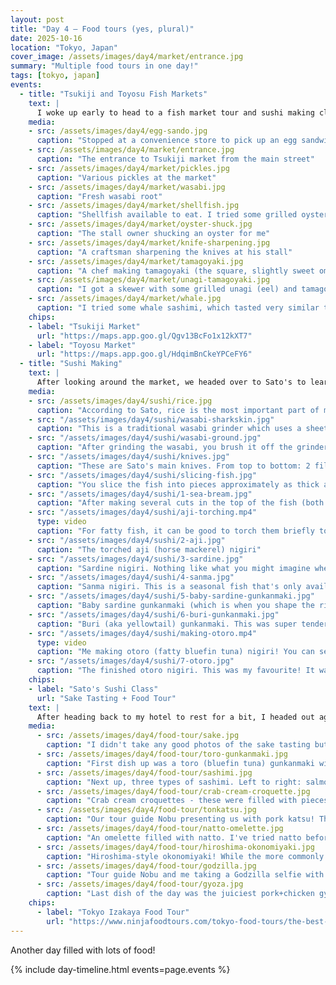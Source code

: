 ```yaml
---
layout: post
title: "Day 4 — Food tours (yes, plural)"
date: 2025-10-16
location: "Tokyo, Japan"
cover_image: /assets/images/day4/market/entrance.jpg
summary: "Multiple food tours in one day!"
tags: [tokyo, japan]
events:
  - title: "Tsukiji and Toyosu Fish Markets"
    text: |
      I woke up early to head to a fish market tour and sushi making class with my guide/chef Sato and fellow attendee Glenn (if some of the photos in this section look higher quality than the others, it's because Glenn took them. Thanks Glenn!). Learning about the market was really cool! Did you know that a whole bluefin tuna sold for over a million dollars at a tuna auction earlier this year? Also bluefin tuna pretty much always comes through Tokyo to be sold even if it wasn't fished around Tokyo. So in the summer when tuna isn't being fished in Japan but is in Boston (which apparently produces very high quality tuna), you could have a fish being shipped to Tokyo to be sold at auction and then pieces of that fish headed back to the US to be used in restaurants! Also salmon is not a traditional sushi fish due to the Pacific salmon fished around Japan having more bacteria and being less safe to eat raw - that's a newer addition from when the safer Atlantic salmon becoming available.
    media:
    - src: /assets/images/day4/egg-sando.jpg
      caption: "Stopped at a convenience store to pick up an egg sandwich"
    - src: /assets/images/day4/market/entrance.jpg
      caption: "The entrance to Tsukiji market from the main street"
    - src: /assets/images/day4/market/pickles.jpg
      caption: "Various pickles at the market"
    - src: /assets/images/day4/market/wasabi.jpg
      caption: "Fresh wasabi root"
    - src: /assets/images/day4/market/shellfish.jpg
      caption: "Shellfish available to eat. I tried some grilled oyster, it was (unsurprisingly) very tasty. Very salty compared to what I've had before."
    - src: /assets/images/day4/market/oyster-shuck.jpg
      caption: "The stall owner shucking an oyster for me"
    - src: /assets/images/day4/market/knife-sharpening.jpg
      caption: "A craftsman sharpening the knives at his stall"
    - src: /assets/images/day4/market/tamagoyaki.jpg
      caption: "A chef making tamagoyaki (the square, slightly sweet omelettes you get at sushi restaurants)"
    - src: /assets/images/day4/market/unagi-tamagoyaki.jpg
      caption: "I got a skewer with some grilled unagi (eel) and tamagoyaki on it"
    - src: /assets/images/day4/market/whale.jpg
      caption: "I tried some whale sashimi, which tasted very similar to beef carpaccio. Sota said that this was from the whale's shoulder area"
    chips:
    - label: "Tsukiji Market"
      url: "https://maps.app.goo.gl/Qgv13BcFo1x12kXT7"
    - label: "Toyosu Market"
      url: "https://maps.app.goo.gl/HdqimBnCkeYPCeFY6"
  - title: "Sushi Making"
    text: |
      After looking around the market, we headed over to Sato's to learn how to make nigiri. Mine were super messy looking but they tasted good!
    media:
    - src: /assets/images/day4/sushi/rice.jpg
      caption: "According to Sato, rice is the most important part of making sushi and the last thing that an apprentice is allowed to handle before they graduate to sushi chef. It's very important to get the texture and seasoning correct. After adding in rice vinegar seasoned with salt and sugar, it is mixed by gentling folding and cutting the rice."
    - src: "/assets/images/day4/sushi/wasabi-sharkskin.jpg"
      caption: "This is a traditional wasabi grinder which uses a sheet of rough sharkskin. You take the wasabi root and rub it on the sharkskin in a circular motion while holding it at an angle to grind it."
    - src: "/assets/images/day4/sushi/wasabi-ground.jpg"
      caption: "After grinding the wasabi, you brush it off the grinder with a wooden brush and put it into a small bowl."
    - src: "/assets/images/day4/sushi/knives.jpg"
      caption: "These are Sato's main knives. From top to bottom: 2 fileting knives of different sizes, a vegetable knife, an unagi knife and the sushi preparation knife"
    - src: "/assets/images/day4/sushi/slicing-fish.jpg"
      caption: "You slice the fish into pieces approximately as thick as your index and middle finger put together and as long as your index finger"
    - src: "/assets/images/day4/sushi/1-sea-bream.jpg"
      caption: "After making several cuts in the top of the fish (both for appearance, for softening the skin, and to make it easier to pull the fish around the rice), you wrap the fish around a piece of rice. \"Nigiru\" in Japanese means \"to squeeze\" and nigiri is just making a noun out of that verb, so essentially you're trying to squeeze the fish around the rice. This was my first nigiri: sea bream"
    - src: "/assets/images/day4/sushi/aji-torching.mp4"
      type: video
      caption: "For fatty fish, it can be good to torch them briefly to render the fat"
    - src: "/assets/images/day4/sushi/2-aji.jpg"
      caption: "The torched aji (horse mackerel) nigiri"
    - src: "/assets/images/day4/sushi/3-sardine.jpg"
      caption: "Sardine nigiri. Nothing like what you might imagine when you think of a sardine, it was very smooth and fresh with a slight fishy flavour"
    - src: "/assets/images/day4/sushi/4-sanma.jpg"
      caption: "Sanma nigiri. This is a seasonal fish that's only available 2 months of the year so I had good timing! It was my second favourite of the day"
    - src: "/assets/images/day4/sushi/5-baby-sardine-gunkanmaki.jpg"
      caption: "Baby sardine gunkanmaki (which is when you shape the rice into a rectangle without any fish, wrap it in seaweed and then top it with a loose topping that you wouldn't be able to use for a regular nigiri). I wasn't crazy about this one - it was a bit bitter"
    - src: "/assets/images/day4/sushi/6-buri-gunkanmaki.jpg"
      caption: "Buri (aka yellowtail) gunkanmaki. This was super tender and delicious!"
    - src: "/assets/images/day4/sushi/making-otoro.mp4"
      type: video
      caption: "Me making otoro (fatty bluefin tuna) nigiri! You can see me going through the steps of slicing the fish and cutting a crosshatch into the top, shaping the rice into a ball, adhering the rice to the fish with wasabi, squeezing the fish and rice together, pulling the fish around the rice, brushing with soy sauce and serving it!"
    - src: "/assets/images/day4/sushi/7-otoro.jpg"
      caption: "The finished otoro nigiri. This was my favourite! It was so tender and soft, just melted in my mouth."
    chips:
    - label: "Sato's Sushi Class"
      url: "Sake Tasting + Food Tour"
    text: |
      After heading back to my hotel to rest for a bit, I headed out again for more food! We started with an hour-long sake tasting session where I learned about how sake is made and what the differences are between the various types of sake. After that, we headed out to various restaurants around Shinjuku and Shibuya to taste a bunch of different dishes!
    media:
      - src: /assets/images/day4/food-tour/sake.jpg
        caption: "I didn't take any good photos of the sake tasting but here's some hot sake in the traditional hot sake bowl"
      - src: /assets/images/day4/food-tour/toro-gunkanmaki.jpg
        caption: "First dish up was a toro (bluefin tuna) gunkanmaki with sliced pickled radish on top! Super smooth and tender with some texture from the radish."
      - src: /assets/images/day4/food-tour/sashimi.jpg
        caption: "Next up, three types of sashimi. Left to right: salmon, tuna, bonito"
      - src: /assets/images/day4/food-tour/crab-cream-croquette.jpg
        caption: "Crab cream croquettes - these were filled with pieces of a crab in a velvety, creamy sauce."
      - src: /assets/images/day4/food-tour/tonkatsu.jpg
        caption: "Our tour guide Nobu presenting us with pork katsu! This was actually not as good as the katsu I had back in Waikiki, but it was delicious nonetheless."
      - src: /assets/images/day4/food-tour/natto-omelette.jpg
        caption: "An omelette filled with natto. I've tried natto before over rice and didn't like it very much due to its slimy texture, but served like this I actually really enjoyed it!"
      - src: /assets/images/day4/food-tour/hiroshima-okonomiyaki.jpg
        caption: "Hiroshima-style okonomiyaki! While the more commonly found Kansai style okonomiyaki has the cabbage mixed into the batter and the toppings pressed into that mixture, the Hiroshima style consists of 2 thin sheets of crispy batter on either side of the layered toppings (which are griddled separately) kinda similar to a grilled sandwich! Very tasty."
      - src: /assets/images/day4/food-tour/godzilla.jpg
        caption: "Tour guide Nobu and me taking a Godzilla selfie with Godzilla peeking over a building in the background"
      - src: /assets/images/day4/food-tour/gyoza.jpg
        caption: "Last dish of the day was the juiciest pork+chicken gyoza I've ever had!"
    chips:
      - label: "Tokyo Izakaya Food Tour"
        url: "https://www.ninjafoodtours.com/tokyo-food-tours/the-best-of-izakaya/"
---
```


Another day filled with lots of food!

{% include day-timeline.html events=page.events %}
